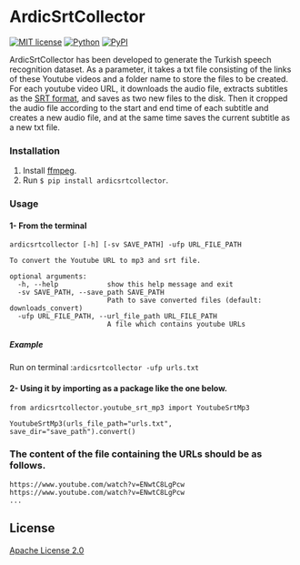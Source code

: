 # ArdicSrtCollector

[![MIT license](http://img.shields.io/badge/license-Apache-brightgreen.svg?style=flat)](https://opensource.org/licenses/Apache-2.0) 
[![Python](https://img.shields.io/pypi/pyversions/ardicsrtcollector.svg?style=plastic)](https://badge.fury.io/py/ardicsrtcollector)
[![PyPI](https://badge.fury.io/py/ardicsrtcollector.svg)](https://badge.fury.io/py/ardicsrtcollector)

ArdicSrtCollector has been developed to generate the Turkish speech recognition dataset. As a parameter, it takes a txt file consisting of the links of these Youtube videos and a folder name to store the files to be created. For each youtube video URL, it downloads the audio file,  extracts subtitles as the [SRT format](https://en.wikipedia.org/wiki/SubRip), and saves as two new files to the disk. Then it cropped the audio file according to the start and end time of each subtitle and creates a new audio file, and at the same time saves the current subtitle as a new txt file. 


### Installation

1. Install [ffmpeg](https://www.ffmpeg.org/).
2. Run `$ pip install ardicsrtcollector`.

### Usage 

#### 1- From the terminal
```$ ardicsrtcollector -h
ardicsrtcollector [-h] [-sv SAVE_PATH] -ufp URL_FILE_PATH

To convert the Youtube URL to mp3 and srt file.

optional arguments:
  -h, --help            show this help message and exit
  -sv SAVE_PATH, --save_path SAVE_PATH
                        Path to save converted files (default: downloads_convert)
  -ufp URL_FILE_PATH, --url_file_path URL_FILE_PATH
                        A file which contains youtube URLs
```

##### Example
 Run on terminal :```ardicsrtcollector -ufp urls.txt```

#### 2- Using it by importing as a package like the one below. 

``` 
from ardicsrtcollector.youtube_srt_mp3 import YoutubeSrtMp3

YoutubeSrtMp3(urls_file_path="urls.txt", save_dir="save_path").convert()
```

### The content of the file containing the URLs should be as follows.

```
https://www.youtube.com/watch?v=ENwtC8LgPcw
https://www.youtube.com/watch?v=ENwtC8LgPcw
...
````

## License

[Apache License 2.0](LICENSE)
